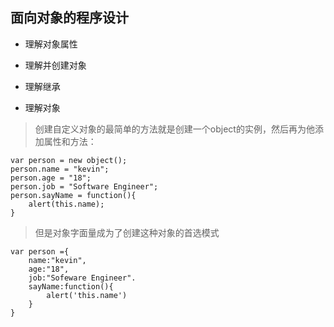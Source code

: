 ## 面向对象的程序设计
- 理解对象属性
- 理解并创建对象
- 理解继承

- 理解对象

> 创建自定义对象的最简单的方法就是创建一个object的实例，然后再为他添加属性和方法：
```
var person = new object();
person.name = "kevin";
person.age = "18";
person.job = "Software Engineer";
person.sayName = function(){
	alert(this.name);
}
```

> 但是对象字面量成为了创建这种对象的首选模式
```
var person ={
	name:"kevin",
	age:"18",
	job:"Sofeware Engineer".
	sayName:function(){
	 	alert('this.name')
	}
}
```


